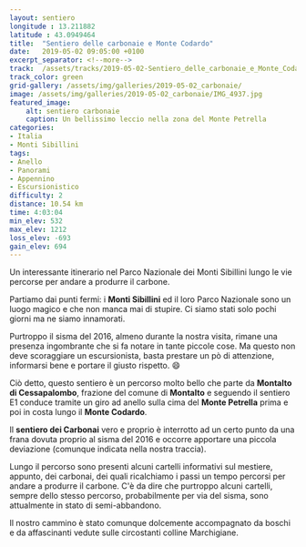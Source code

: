 ```yaml
---
layout: sentiero
longitude : 13.211882
latitude : 43.0949464
title:  "Sentiero delle carbonaie e Monte Codardo"
date:   2019-05-02 09:05:00 +0100
excerpt_separator: <!--more-->
track:  /assets/tracks/2019-05-02-Sentiero_delle_carbonaie_e_Monte_Codardo.gpx
track_color: green
grid-gallery: /assets/img/galleries/2019-05-02_carbonaie/
image: /assets/img/galleries/2019-05-02_carbonaie/IMG_4937.jpg
featured_image:
    alt: sentiero carbonaie
    caption: Un bellissimo leccio nella zona del Monte Petrella
categories:
- Italia
- Monti Sibillini
tags:
- Anello
- Panorami
- Appennino
- Escursionistico
difficulty: 2
distance: 10.54 km
time: 4:03:04
min_elev: 532
max_elev: 1212
loss_elev: -693
gain_elev: 694
---
```


Un interessante itinerario nel Parco Nazionale dei Monti Sibillini lungo le vie percorse per andare a produrre il carbone.

<!--more-->

Partiamo dai punti fermi: i **Monti Sibillini** ed il loro Parco Nazionale sono un luogo magico e che non manca mai di stupire. Ci siamo stati solo pochi giorni ma ne siamo innamorati.

Purtroppo il sisma del 2016, almeno durante la nostra visita, rimane una presenza ingombrante che si fa notare in tante piccole cose. Ma questo non deve scoraggiare un escursionista, basta prestare un pò di attenzione, informarsi bene e portare il giusto rispetto. :smile:

Ciò detto, questo sentiero è un percorso molto bello che parte da **Montalto di Cessapalombo**, frazione del comune di **Montalto** e seguendo il sentiero E1 conduce tramite un giro ad anello sulla cima del **Monte Petrella** prima e poi in costa lungo il **Monte Codardo**.

Il **sentiero dei Carbonai** vero e proprio è interrotto ad un certo punto da una frana dovuta proprio al sisma del 2016 e occorre apportare una piccola deviazione (comunque indicata nella nostra traccia).

Lungo il percorso sono presenti alcuni cartelli informativi sul mestiere, appunto, dei carbonai, dei quali ricalchiamo i passi un tempo percorsi per andare a produrre il carbone. C'è da dire che purtroppo alcuni cartelli, sempre dello stesso percorso, probabilmente per via del sisma, sono attualmente in stato di semi-abbandono.

Il nostro cammino è stato comunque dolcemente accompagnato da boschi e da affascinanti vedute sulle circostanti colline Marchigiane.
